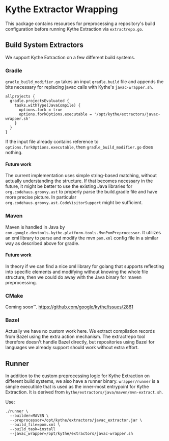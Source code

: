 # Kythe Extractor Wrapping

This package contains resources for preprocessing a repository's build
configuration before running Kythe Extraction via `extractrepo.go`.

## Build System Extractors

We support Kythe Extraction on a few different build systems.

### Gradle

`gradle_build_modifier.go` takes an input `gradle.build` file and appends the
bits necessary for replacing javac calls with Kythe's `javac-wrapper.sh`.

```
allprojects {
  gradle.projectsEvaluated {
    tasks.withType(JavaCompile) {
      options.fork = true
      options.forkOptions.executable = '/opt/kythe/extractors/javac-wrapper.sh'
    }
  }
}
```

If the input file already contains reference to
`options.forkOptions.executable`, then `gradle_build_modifier.go` does nothing.

#### Future work

The current implementation uses simple string-based matching, without actually
understanding the structure.  If that becomes necessary in the future, it might
be better to use the existing Java libraries for `org.codehaus.groovy.ast` to
properly parse the build.gradle file and have more precise picture.  In
particular `org.codehaus.groovy.ast.CodeVisitorSupport` might be sufficient.

### Maven

Maven is handled in Java by
`com.google.devtools.kythe.platform.tools.MvnPomPreprocessor`.  It utilizes an
xml library to parse and modify the mvn `pom.xml` config file in a similar way
as described above for gradle.

#### Future work

In theory if we can find a nice xml library for golang that supports reflecting
into specific elements and modifying without knowing the whole file structure,
then we could do away with the Java binary for maven preprocessing.

### CMake

Coming soon™.  https://github.com/google/kythe/issues/2861

### Bazel

Actually we have no custom work here.  We extract compilation records from Bazel
using the extra action mechanism.  The extractrepo tool therefore doesn't handle
Bazel directly, but repositories using Bazel for languages we already support
should work without extra effort.

## Runner

In addition to the custom preprocessing logic for Kythe Extraction on different
build systems, we also have a runner binary.  `wrapper/runner` is a simple
executible that is used as the inner-most entrypoint for Kythe Extraction.  It
is derived from `kythe/extractors/java/maven/mvn-extract.sh`.

Use:

```
./runner \
  --builder=MAVEN \
  --preprocessor=/opt/kythe/extractors/javac_extractor.jar \
  --build_file=pom.xml \
  --build_task=install
  --javac_wrapper=/opt/kythe/extractors/javac-wrapper.sh
```

